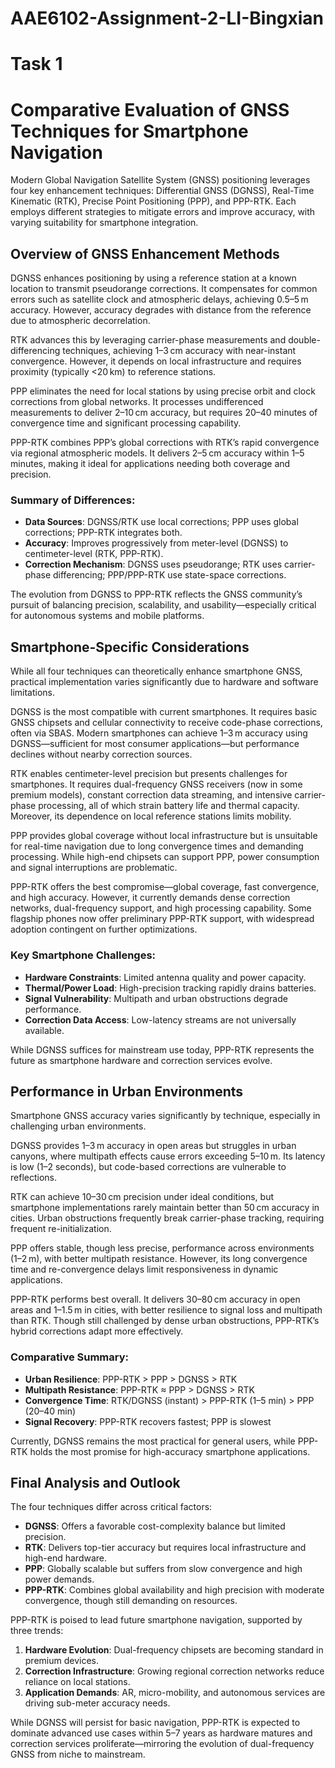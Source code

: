 # AAE6102-Assignment-2-LI-Bingxian
# Task 1
# Comparative Evaluation of GNSS Techniques for Smartphone Navigation

Modern Global Navigation Satellite System (GNSS) positioning leverages four key enhancement techniques: Differential GNSS (DGNSS), Real-Time Kinematic (RTK), Precise Point Positioning (PPP), and PPP-RTK. Each employs different strategies to mitigate errors and improve accuracy, with varying suitability for smartphone integration.

## Overview of GNSS Enhancement Methods

DGNSS enhances positioning by using a reference station at a known location to transmit pseudorange corrections. It compensates for common errors such as satellite clock and atmospheric delays, achieving 0.5–5 m accuracy. However, accuracy degrades with distance from the reference due to atmospheric decorrelation.

RTK advances this by leveraging carrier-phase measurements and double-differencing techniques, achieving 1–3 cm accuracy with near-instant convergence. However, it depends on local infrastructure and requires proximity (typically <20 km) to reference stations.

PPP eliminates the need for local stations by using precise orbit and clock corrections from global networks. It processes undifferenced measurements to deliver 2–10 cm accuracy, but requires 20–40 minutes of convergence time and significant processing capability.

PPP-RTK combines PPP’s global corrections with RTK’s rapid convergence via regional atmospheric models. It delivers 2–5 cm accuracy within 1–5 minutes, making it ideal for applications needing both coverage and precision.

### Summary of Differences:

- **Data Sources**: DGNSS/RTK use local corrections; PPP uses global corrections; PPP-RTK integrates both.
- **Accuracy**: Improves progressively from meter-level (DGNSS) to centimeter-level (RTK, PPP-RTK).
- **Correction Mechanism**: DGNSS uses pseudorange; RTK uses carrier-phase differencing; PPP/PPP-RTK use state-space corrections.

The evolution from DGNSS to PPP-RTK reflects the GNSS community’s pursuit of balancing precision, scalability, and usability—especially critical for autonomous systems and mobile platforms.

## Smartphone-Specific Considerations

While all four techniques can theoretically enhance smartphone GNSS, practical implementation varies significantly due to hardware and software limitations.

DGNSS is the most compatible with current smartphones. It requires basic GNSS chipsets and cellular connectivity to receive code-phase corrections, often via SBAS. Modern smartphones can achieve 1–3 m accuracy using DGNSS—sufficient for most consumer applications—but performance declines without nearby correction sources.

RTK enables centimeter-level precision but presents challenges for smartphones. It requires dual-frequency GNSS receivers (now in some premium models), constant correction data streaming, and intensive carrier-phase processing, all of which strain battery life and thermal capacity. Moreover, its dependence on local reference stations limits mobility.

PPP provides global coverage without local infrastructure but is unsuitable for real-time navigation due to long convergence times and demanding processing. While high-end chipsets can support PPP, power consumption and signal interruptions are problematic.

PPP-RTK offers the best compromise—global coverage, fast convergence, and high accuracy. However, it currently demands dense correction networks, dual-frequency support, and high processing capability. Some flagship phones now offer preliminary PPP-RTK support, with widespread adoption contingent on further optimizations.

### Key Smartphone Challenges:

- **Hardware Constraints**: Limited antenna quality and power capacity.
- **Thermal/Power Load**: High-precision tracking rapidly drains batteries.
- **Signal Vulnerability**: Multipath and urban obstructions degrade performance.
- **Correction Data Access**: Low-latency streams are not universally available.

While DGNSS suffices for mainstream use today, PPP-RTK represents the future as smartphone hardware and correction services evolve.

## Performance in Urban Environments

Smartphone GNSS accuracy varies significantly by technique, especially in challenging urban environments.

DGNSS provides 1–3 m accuracy in open areas but struggles in urban canyons, where multipath effects cause errors exceeding 5–10 m. Its latency is low (1–2 seconds), but code-based corrections are vulnerable to reflections.

RTK can achieve 10–30 cm precision under ideal conditions, but smartphone implementations rarely maintain better than 50 cm accuracy in cities. Urban obstructions frequently break carrier-phase tracking, requiring frequent re-initialization.

PPP offers stable, though less precise, performance across environments (1–2 m), with better multipath resistance. However, its long convergence time and re-convergence delays limit responsiveness in dynamic applications.

PPP-RTK performs best overall. It delivers 30–80 cm accuracy in open areas and 1–1.5 m in cities, with better resilience to signal loss and multipath than RTK. Though still challenged by dense urban obstructions, PPP-RTK’s hybrid corrections adapt more effectively.

### Comparative Summary:

- **Urban Resilience**: PPP-RTK > PPP > DGNSS > RTK
- **Multipath Resistance**: PPP-RTK ≈ PPP > DGNSS > RTK
- **Convergence Time**: RTK/DGNSS (instant) > PPP-RTK (1–5 min) > PPP (20–40 min)
- **Signal Recovery**: PPP-RTK recovers fastest; PPP is slowest

Currently, DGNSS remains the most practical for general users, while PPP-RTK holds the most promise for high-accuracy smartphone applications.

## Final Analysis and Outlook

The four techniques differ across critical factors:

- **DGNSS**: Offers a favorable cost-complexity balance but limited precision.
- **RTK**: Delivers top-tier accuracy but requires local infrastructure and high-end hardware.
- **PPP**: Globally scalable but suffers from slow convergence and high power demands.
- **PPP-RTK**: Combines global availability and high precision with moderate convergence, though still demanding on resources.

PPP-RTK is poised to lead future smartphone navigation, supported by three trends:

1. **Hardware Evolution**: Dual-frequency chipsets are becoming standard in premium devices.
2. **Correction Infrastructure**: Growing regional correction networks reduce reliance on local stations.
3. **Application Demands**: AR, micro-mobility, and autonomous services are driving sub-meter accuracy needs.

While DGNSS will persist for basic navigation, PPP-RTK is expected to dominate advanced use cases within 5–7 years as hardware matures and correction services proliferate—mirroring the evolution of dual-frequency GNSS from niche to mainstream.
